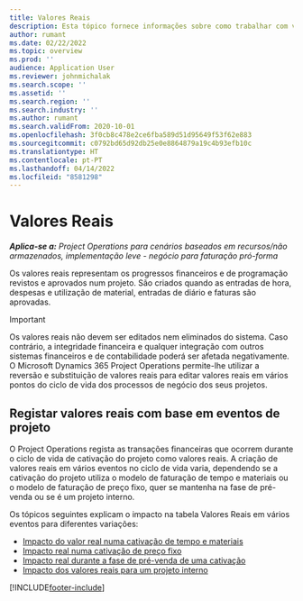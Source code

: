 ```yaml
---
title: Valores Reais
description: Esta tópico fornece informações sobre como trabalhar com valores reais no Microsoft Dynamics 365 Project Operations.
author: rumant
ms.date: 02/22/2022
ms.topic: overview
ms.prod: ''
audience: Application User
ms.reviewer: johnmichalak
ms.search.scope: ''
ms.assetid: ''
ms.search.region: ''
ms.search.industry: ''
ms.author: rumant
ms.search.validFrom: 2020-10-01
ms.openlocfilehash: 3f0cb8c478e2ce6fba589d51d95649f53f62e883
ms.sourcegitcommit: c0792bd65d92db25e0e8864879a19c4b93efb10c
ms.translationtype: HT
ms.contentlocale: pt-PT
ms.lasthandoff: 04/14/2022
ms.locfileid: "8581298"
---
```

# <a name="actuals"></a>Valores Reais

_**Aplica-se a:** Project Operations para cenários baseados em recursos/não armazenados, implementação leve - negócio para faturação pró-forma_

Os valores reais representam os progressos financeiros e de programação revistos e aprovados num projeto. São criados quando as entradas de hora, despesas e utilização de material, entradas de diário e faturas são aprovadas.

> [!IMPORTANT]
> Os valores reais não devem ser editados nem eliminados do sistema. Caso contrário, a integridade financeira e qualquer integração com outros sistemas financeiros e de contabilidade poderá ser afetada negativamente. O Microsoft Dynamics 365 Project Operations permite-lhe utilizar a reversão e substituição de valores reais para editar valores reais em vários pontos do ciclo de vida dos processos de negócio dos seus projetos.

## <a name="recording-actuals-based-on-project-events"></a>Registar valores reais com base em eventos de projeto

O Project Operations regista as transações financeiras que ocorrem durante o ciclo de vida de cativação do projeto como valores reais. A criação de valores reais em vários eventos no ciclo de vida varia, dependendo se a cativação do projeto utiliza o modelo de faturação de tempo e materiais ou o modelo de faturação de preço fixo, quer se mantenha na fase de pré-venda ou se é um projeto interno.

Os tópicos seguintes explicam o impacto na tabela Valores Reais em vários eventos para diferentes variações:

- [Impacto do valor real numa cativação de tempo e materiais](ActualsonTM.md)
- [Impacto real numa cativação de preço fixo](ActualonFP.md)
- [Impacto real durante a fase de pré-venda de uma cativação](ActualonPreSales.md)
- [Impacto dos valores reais para um projeto interno](ActualonInternal.md)

[!INCLUDE[footer-include](../includes/footer-banner.md)]
